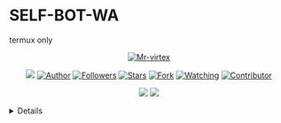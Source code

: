 # SELF-BOT-WA
termux only

</P>

<p align="center">
<a href="https://github.com/Mr-virtex"><img title="Mr-virtex" src="https://i.imgur.com/pegvicI.jpg"></a>
</p>
<p align="center">
<img src="https://gpvc.arturio.dev/Mr-virtex" />
<a href="https://github.com/Mr-virtex"><img title="Author" src="https://img.shields.io/badge/Froze Bot V3-orange?style=for-the-badge&logo=github"></a>
<a href="https://github.com/Mr-virtex/followers"><img title="Followers" src="https://img.shields.io/github/followers/Mr-virtex?label=Followers&style=social"></a>
<a href="https://github.com/Mr-virtex/SELF-BOT-WA/stargazers/"><img title="Stars" src="https://img.shields.io/github/Mr-virtex/SELF-BOT-WA?&style=social"></a>
<a href="https://github.com/Mr-virtex/SELF-BOT-WA/network/members"><img title="Fork" src="https://img.shields.io/github/forks/Mr-virtex/SELF-BOT-WA?style=social"></a>
<a href="https://github.com/Mr-virtex/SELF-BOT-WA/watchers"><img title="Watching" src="https://img.shields.io/github/watchers/Mr-virtex/SELF-BOT-WA?label=Watching&style=social"></a>
<a href="https://github.com/Mr-virtex/SELF-BOT-WA/watchers"><img title="Contributor" src="https://img.shields.io/github/contributors/Mr-virtex/SELF-BOT-WA?logo=github&style=social"></a>
</p>
<p align="center">
<a href="https://github.com/Mr-virtex/SELF-BOT-WA"><img src="https://img.shields.io/github/repo-size/Mr-virtex/SELF-BOT-WA?label=Repo%20size&style=plastic"></a>
<a href="https://github.com/Mr-virtex/SELF-BOT-WA"><img src="https://img.shields.io/github/search/Mr-virtex/SELF-BOT-WA/SELF-BOT-WA?label=Search&style=plastic"></a>
</p>

<details>
Halo gan kali ini
Saya akan membagikan
froze bot v3

## Tool
```bash
> Termux 
> WhatsApp 
> 2 Hp
```
## NOTE
Mau Reaploud? Kasih nama gw
Mr virtex dan jangaj numpang
Nama doang itu gk bakal bikin lu pro
(:
--
## INTSALL 
```bash
npm i
node index.js
```
--

## FEATURE
|MAIN FEATURE|✔️|
|:-----------:|:---------|
|STICKER MAKER|✔️|
|STICKERSEARCH|✔️|
|TEXTPRO|✔️|
|SET PREFIX|✔️|
|SET CR|✔️|
|LIMIT|✔️|
|ATM|✔️|
|EPHOTO|✔️|
|STICKER WITH WATERMARK|✔️|
|BAN|❌|
|BLOCK|❌|
|HENTAI|❌|
|RANDOANIME|✔️|
|RANDOM CAT|✔️|
|ASUPAN|✔️|
|LEVEL/XP|✔️|
|MONEY|✔️|
|ANTILINK|✔️|
|PLAY AUDIO|✔️|
|PLAY VIDEO|✔️|
|TAHTA|✔️|
|TAHTA CUSTOM|✔️|
|NULIS|✔️|
|FB GOLDEN BUTTON|✔️|
|SILVER PLAY BUTTON|✔️|
|GOLD PLAY BUTTON|✔️|
|BASS|✔️|
|SLOW|✔️|
|TUPAI AUDIO|✔️|
|GEMUK|✔️|
|BUY LIMIT|✔️|
|THUNDER TEXT|✔️|
|BLOOD TEXT|✔️|
|STYLE TEXT|✔️|
|BOKEH TEXT|✔️|
|STICKER TO IMAGE|✔️|
|TRIGGER|✔️|
|FISHEYE|✔️|
|IMG TO URL|✔️|

--
And More

--
MORE FEATURE WAS COMING SOON





